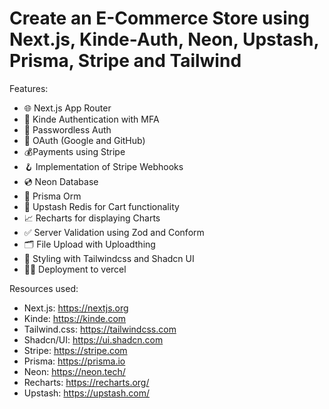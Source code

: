 # Create an E-Commerce Store using Next.js, Kinde-Auth, Neon, Upstash, Prisma, Stripe and Tailwind

Features:

- 🌐 Next.js App Router
- 🔐 Kinde Authentication with MFA
- 📧 Passwordless Auth
- 🔑 OAuth (Google and GitHub)
- 💰Payments using Stripe
- 🪝 Implementation of Stripe Webhooks
- 💿 Neon Database
- 💨 Prisma Orm
- 🚀 Upstash Redis for Cart functionality
- 📈 Recharts for displaying Charts
- ✅ Server Validation using Zod and Conform
- 🗂️ File Upload with Uploadthing
- 🎨 Styling with Tailwindcss and Shadcn UI
- 😶‍🌫️ Deployment to vercel

Resources used:

- Next.js: <https://nextjs.org>
- Kinde: <https://kinde.com>
- Tailwind.css: <https://tailwindcss.com>
- Shadcn/UI: <https://ui.shadcn.com>
- Stripe: <https://stripe.com>
- Prisma: <https://prisma.io>
- Neon: <https://neon.tech/>
- Recharts: <https://recharts.org/>
- Upstash: <https://upstash.com/>

